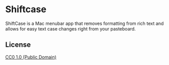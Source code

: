 # Shiftcase

ShiftCase is a Mac menubar app that removes formatting from rich text and allows for easy text case changes right from your pasteboard.

## License

[CC0 1.0 (Public Domain)](LICENSE.md)
